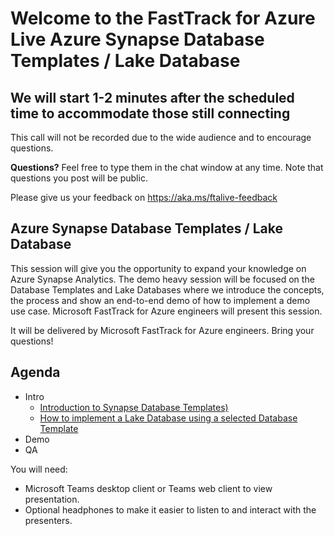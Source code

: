 # Welcome to the FastTrack for Azure Live Azure Synapse Database Templates / Lake Database
## We will start 1-2 minutes after the scheduled time to accommodate those still connecting


This call will not be recorded due to the wide audience and to encourage questions.

**Questions?** Feel free to type them in the chat window at any time. Note that questions you post will be public.

Please give us your feedback on https://aka.ms/ftalive-feedback


## Azure Synapse Database Templates / Lake Database

This session will give you the opportunity to expand your knowledge on Azure Synapse Analytics.
The demo heavy session will be focused on the Database Templates and Lake Databases where we introduce the concepts, the process and show an end-to-end demo of how to implement a demo use case. Microsoft FastTrack for Azure engineers will present this session.

It will be delivered by Microsoft FastTrack for Azure engineers. Bring your questions!

## Agenda
* Intro
  * [Introduction to Synapse Database Templates)](https://learn.microsoft.com/en-us/azure/synapse-analytics/database-designer/overview-database-templates)
  * [How to implement a Lake Database using  a selected Database Template](https://learn.microsoft.com/en-us/azure/synapse-analytics/database-designer/create-lake-database-from-lake-database-templates)
* Demo
* QA

You will need:
* Microsoft Teams desktop client or Teams web client to view presentation.
* Optional headphones to make it easier to listen to and interact with the presenters.
